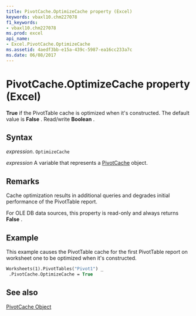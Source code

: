 ```yaml
---
title: PivotCache.OptimizeCache property (Excel)
keywords: vbaxl10.chm227078
f1_keywords:
- vbaxl10.chm227078
ms.prod: excel
api_name:
- Excel.PivotCache.OptimizeCache
ms.assetid: 4aedf3bb-e15a-439c-5987-ea16cc233a7c
ms.date: 06/08/2017
---
```



# PivotCache.OptimizeCache property (Excel)

 **True** if the PivotTable cache is optimized when it's constructed. The default value is **False** . Read/write **Boolean** .


## Syntax

 _expression_. `OptimizeCache`

 _expression_ A variable that represents a [PivotCache](Excel.PivotCache.md) object.


## Remarks

Cache optimization results in additional queries and degrades initial performance of the PivotTable report.

For OLE DB data sources, this property is read-only and always returns  **False** .


## Example

This example causes the PivotTable cache for the first PivotTable report on worksheet one to be optimized when it's constructed.


```vb
Worksheets(1).PivotTables("Pivot1") _ 
 .PivotCache.OptimizeCache = True
```


## See also


[PivotCache Object](Excel.PivotCache.md)

